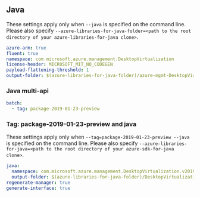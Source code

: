 ## Java

These settings apply only when `--java` is specified on the command line.
Please also specify `--azure-libraries-for-java-folder=<path to the root directory of your azure-libraries-for-java clone>`.

``` yaml $(java)
azure-arm: true
fluent: true
namespace: com.microsoft.azure.management.DesktopVirtualization
license-header: MICROSOFT_MIT_NO_CODEGEN
payload-flattening-threshold: 1
output-folder: $(azure-libraries-for-java-folder)/azure-mgmt-DesktopVirtualization
```

### Java multi-api

``` yaml $(java) && $(multiapi)
batch:
  - tag: package-2019-01-23-preview
```

### Tag: package-2019-01-23-preview and java

These settings apply only when `--tag=package-2019-01-23-preview --java` is specified on the command line.
Please also specify `--azure-libraries-for-java=<path to the root directory of your azure-sdk-for-java clone>`.

``` yaml $(tag) == 'package-2019-01-23-preview' && $(java) && $(multiapi)
java:
  namespace: com.microsoft.azure.management.DesktopVirtualization.v2019_01_23_preview
  output-folder: $(azure-libraries-for-java-folder)/DesktopVirtualization/resource-manager/v2019_01_23_preview
regenerate-manager: true
generate-interface: true
```
